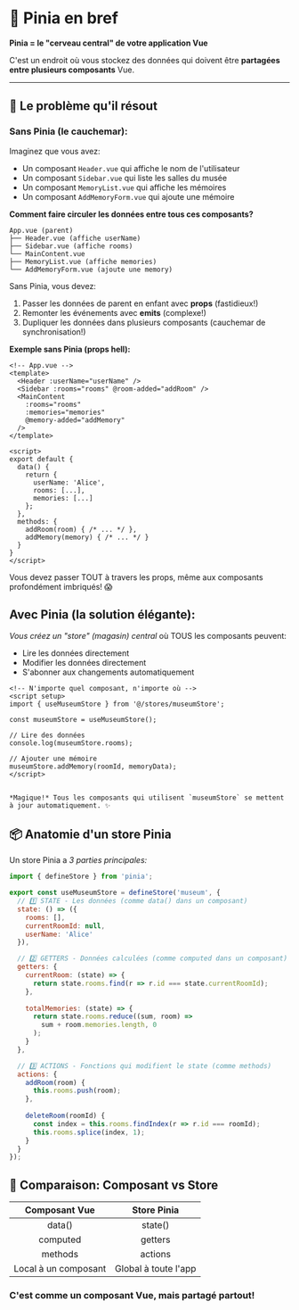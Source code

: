 # 🎯 Pinia en bref

**Pinia = le "cerveau central" de votre application Vue**

C'est un endroit où vous stockez des données qui doivent être **partagées entre plusieurs composants** Vue.

---

## 🤔 Le problème qu'il résout

### Sans Pinia (le cauchemar):

Imaginez que vous avez:
- Un composant `Header.vue` qui affiche le nom de l'utilisateur
- Un composant `Sidebar.vue` qui liste les salles du musée
- Un composant `MemoryList.vue` qui affiche les mémoires
- Un composant `AddMemoryForm.vue` qui ajoute une mémoire

**Comment faire circuler les données entre tous ces composants?**

```
App.vue (parent)
├── Header.vue (affiche userName)
├── Sidebar.vue (affiche rooms)
└── MainContent.vue
├── MemoryList.vue (affiche memories)
└── AddMemoryForm.vue (ajoute une memory)

```


Sans Pinia, vous devez:
1. Passer les données de parent en enfant avec **props** (fastidieux!)
2. Remonter les événements avec **emits** (complexe!)
3. Dupliquer les données dans plusieurs composants (cauchemar de synchronisation!)

**Exemple sans Pinia (props hell):**

```vue
<!-- App.vue -->
<template>
  <Header :userName="userName" />
  <Sidebar :rooms="rooms" @room-added="addRoom" />
  <MainContent 
    :rooms="rooms" 
    :memories="memories"
    @memory-added="addMemory"
  />
</template>

<script>
export default {
  data() {
    return {
      userName: 'Alice',
      rooms: [...],
      memories: [...]
    };
  },
  methods: {
    addRoom(room) { /* ... */ },
    addMemory(memory) { /* ... */ }
  }
}
</script>
```

Vous devez passer TOUT à travers les props, même aux composants profondément imbriqués! 😱

## Avec Pinia (la solution élégante):

*Vous créez un "store" (magasin) central* où TOUS les composants peuvent:

- Lire les données directement
- Modifier les données directement
- S'abonner aux changements automatiquement

```vue
<!-- N'importe quel composant, n'importe où -->
<script setup>
import { useMuseumStore } from '@/stores/museumStore';

const museumStore = useMuseumStore();

// Lire des données
console.log(museumStore.rooms);

// Ajouter une mémoire
museumStore.addMemory(roomId, memoryData);
</script>


*Magique!* Tous les composants qui utilisent `museumStore` se mettent à jour automatiquement. ✨
```

## 📦 Anatomie d'un store Pinia

Un store Pinia a *3 parties principales:*

```javascript
import { defineStore } from 'pinia';

export const useMuseumStore = defineStore('museum', {
  // 1️⃣ STATE - Les données (comme data() dans un composant)
  state: () => ({
    rooms: [],
    currentRoomId: null,
    userName: 'Alice'
  }),

  // 2️⃣ GETTERS - Données calculées (comme computed dans un composant)
  getters: {
    currentRoom: (state) => {
      return state.rooms.find(r => r.id === state.currentRoomId);
    },
    
    totalMemories: (state) => {
      return state.rooms.reduce((sum, room) => 
        sum + room.memories.length, 0
      );
    }
  },

  // 3️⃣ ACTIONS - Fonctions qui modifient le state (comme methods)
  actions: {
    addRoom(room) {
      this.rooms.push(room);
    },
    
    deleteRoom(roomId) {
      const index = this.rooms.findIndex(r => r.id === roomId);
      this.rooms.splice(index, 1);
    }
  }
});
```

## 🔄 Comparaison: Composant vs Store

|     Composant Vue    |      Store Pinia     |
|:--------------------:|:--------------------:|
| data()               | state()              |
| computed             | getters              |
| methods              | actions              |
| Local à un composant | Global à toute l'app |


### C'est comme un composant Vue, mais partagé partout!

